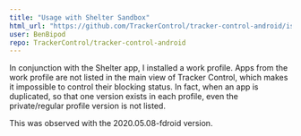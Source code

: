 ```yaml
---
title: "Usage with Shelter Sandbox"
html_url: "https://github.com/TrackerControl/tracker-control-android/issues/47"
user: BenBipod
repo: TrackerControl/tracker-control-android
---
```


In conjunction with the Shelter app, I installed a work profile. Apps from the work profile are not listed in the main view of Tracker Control, which makes it impossible to control their blocking status. In fact, when an app is duplicated, so that one version exists in each profile, even the private/regular profile version is not listed.

This was observed with the 2020.05.08-fdroid version.